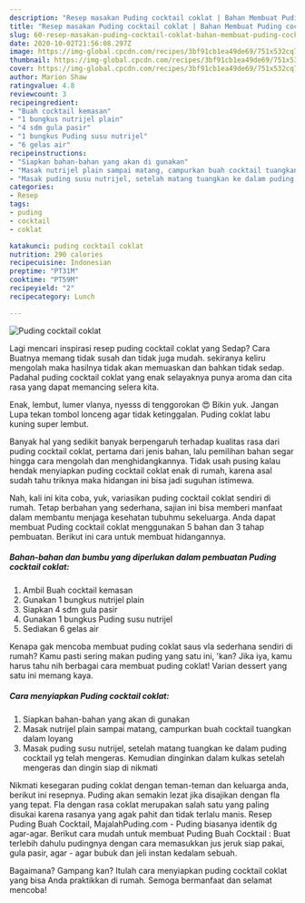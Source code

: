 ```yaml
---
description: "Resep masakan Puding cocktail coklat | Bahan Membuat Puding cocktail coklat Yang Sedap"
title: "Resep masakan Puding cocktail coklat | Bahan Membuat Puding cocktail coklat Yang Sedap"
slug: 60-resep-masakan-puding-cocktail-coklat-bahan-membuat-puding-cocktail-coklat-yang-sedap
date: 2020-10-02T21:56:08.297Z
image: https://img-global.cpcdn.com/recipes/3bf91cb1ea49de69/751x532cq70/puding-cocktail-coklat-foto-resep-utama.jpg
thumbnail: https://img-global.cpcdn.com/recipes/3bf91cb1ea49de69/751x532cq70/puding-cocktail-coklat-foto-resep-utama.jpg
cover: https://img-global.cpcdn.com/recipes/3bf91cb1ea49de69/751x532cq70/puding-cocktail-coklat-foto-resep-utama.jpg
author: Marion Shaw
ratingvalue: 4.8
reviewcount: 3
recipeingredient:
- "Buah cocktail kemasan"
- "1 bungkus nutrijel plain"
- "4 sdm gula pasir"
- "1 bungkus Puding susu nutrijel"
- "6 gelas air"
recipeinstructions:
- "Siapkan bahan-bahan yang akan di gunakan"
- "Masak nutrijel plain sampai matang, campurkan buah cocktail tuangkan dalam loyang"
- "Masak puding susu nutrijel, setelah matang tuangkan ke dalam puding cocktail yg telah mengeras. Kemudian dinginkan dalam kulkas setelah mengeras dan dingin siap di nikmati"
categories:
- Resep
tags:
- puding
- cocktail
- coklat

katakunci: puding cocktail coklat 
nutrition: 290 calories
recipecuisine: Indonesian
preptime: "PT31M"
cooktime: "PT59M"
recipeyield: "2"
recipecategory: Lunch

---
```



![Puding cocktail coklat](https://img-global.cpcdn.com/recipes/3bf91cb1ea49de69/751x532cq70/puding-cocktail-coklat-foto-resep-utama.jpg)

Lagi mencari inspirasi resep puding cocktail coklat yang Sedap? Cara Buatnya memang tidak susah dan tidak juga mudah. sekiranya keliru mengolah maka hasilnya tidak akan memuaskan dan bahkan tidak sedap. Padahal puding cocktail coklat yang enak selayaknya punya aroma dan cita rasa yang dapat memancing selera kita.

Enak, lembut, lumer vlanya, nyesss di tenggorokan 😍 Bikin yuk. Jangan Lupa tekan tombol lonceng agar tidak ketinggalan. Puding coklat labu kuning super lembut.

Banyak hal yang sedikit banyak berpengaruh terhadap kualitas rasa dari puding cocktail coklat, pertama dari jenis bahan, lalu pemilihan bahan segar hingga cara mengolah dan menghidangkannya. Tidak usah pusing kalau hendak menyiapkan puding cocktail coklat enak di rumah, karena asal sudah tahu triknya maka hidangan ini bisa jadi suguhan istimewa.


Nah, kali ini kita coba, yuk, variasikan puding cocktail coklat sendiri di rumah. Tetap berbahan yang sederhana, sajian ini bisa memberi manfaat dalam membantu menjaga kesehatan tubuhmu sekeluarga. Anda dapat membuat Puding cocktail coklat menggunakan 5 bahan dan 3 tahap pembuatan. Berikut ini cara untuk membuat hidangannya.

<!--inarticleads1-->

##### Bahan-bahan dan bumbu yang diperlukan dalam pembuatan Puding cocktail coklat:

1. Ambil Buah cocktail kemasan
1. Gunakan 1 bungkus nutrijel plain
1. Siapkan 4 sdm gula pasir
1. Gunakan 1 bungkus Puding susu nutrijel
1. Sediakan 6 gelas air


Kenapa gak mencoba membuat puding coklat saus vla sederhana sendiri di rumah? Kamu pasti sering makan puding yang satu ini, &#39;kan? Jika iya, kamu harus tahu nih berbagai cara membuat puding coklat! Varian dessert yang satu ini memang kaya. 

<!--inarticleads2-->

##### Cara menyiapkan Puding cocktail coklat:

1. Siapkan bahan-bahan yang akan di gunakan
1. Masak nutrijel plain sampai matang, campurkan buah cocktail tuangkan dalam loyang
1. Masak puding susu nutrijel, setelah matang tuangkan ke dalam puding cocktail yg telah mengeras. Kemudian dinginkan dalam kulkas setelah mengeras dan dingin siap di nikmati


Nikmati kesegaran puding coklat dengan teman-teman dan keluarga anda, berikut ini resepnya. Puding akan semakin lezat jika disajikan dengan fla yang tepat. Fla dengan rasa coklat merupakan salah satu yang paling disukai karena rasanya yang agak pahit dan tidak terlalu manis. Resep Puding Buah Cocktail, MajalahPuding.com - Puding biasanya identik dg agar-agar. Berikut cara mudah untuk membuat Puding Buah Cocktail : Buat terlebih dahulu pudingnya dengan cara memasukkan jus jeruk siap pakai, gula pasir, agar - agar bubuk dan jeli instan kedalam sebuah. 

Bagaimana? Gampang kan? Itulah cara menyiapkan puding cocktail coklat yang bisa Anda praktikkan di rumah. Semoga bermanfaat dan selamat mencoba!
